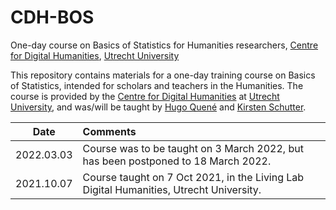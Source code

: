 # CDH-BOS
One-day course on Basics of Statistics for Humanities researchers, [Centre for Digital Humanities](https://github.com/CentreForDigitalHumanities/), [Utrecht University](https://github.com/enterprises/university-utrecht)

This repository contains materials for a one-day training course on Basics of Statistics, intended for scholars and teachers in the Humanities. The course is provided by the [Centre for Digital Humanities](https://github.com/CentreForDigitalHumanities/) at [Utrecht University](https://github.com/enterprises/university-utrecht), and was/will be taught by [Hugo Quené](https://github.com/hugoquene) and [Kirsten Schutter](https://github.com/iamkirsten).

| Date | Comments |
| ------------- |:-------------| 
| 2022.03.03 | Course was to be taught on 3 March 2022, but has been postponed to 18 March 2022. |
| 2021.10.07 | Course taught on 7 Oct 2021, in the Living Lab Digital Humanities, Utrecht University. |

